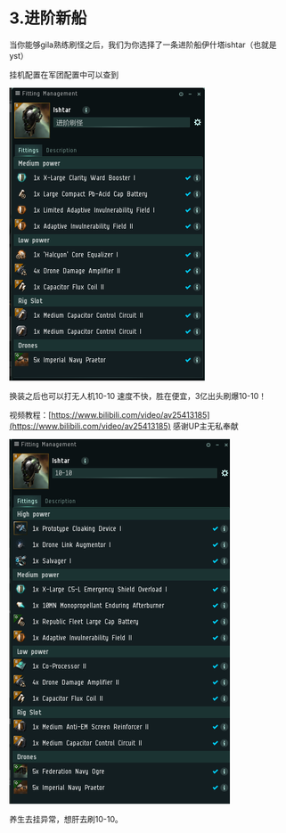 # 3.进阶新船

当你能够gila熟练刷怪之后，我们为你选择了一条进阶船伊什塔ishtar（也就是yst）

挂机配置在军团配置中可以查到

![](../.gitbook/assets/yst_farming.png)

换装之后也可以打无人机10-10 速度不快，胜在便宜，3亿出头刷爆10-10！ 

视频教程：[https://www.bilibili.com/video/av25413185](https://www.bilibili.com/video/av25413185)   感谢UP主无私奉献

![](../.gitbook/assets/yst_10_10.png)

养生去挂异常，想肝去刷10-10。

